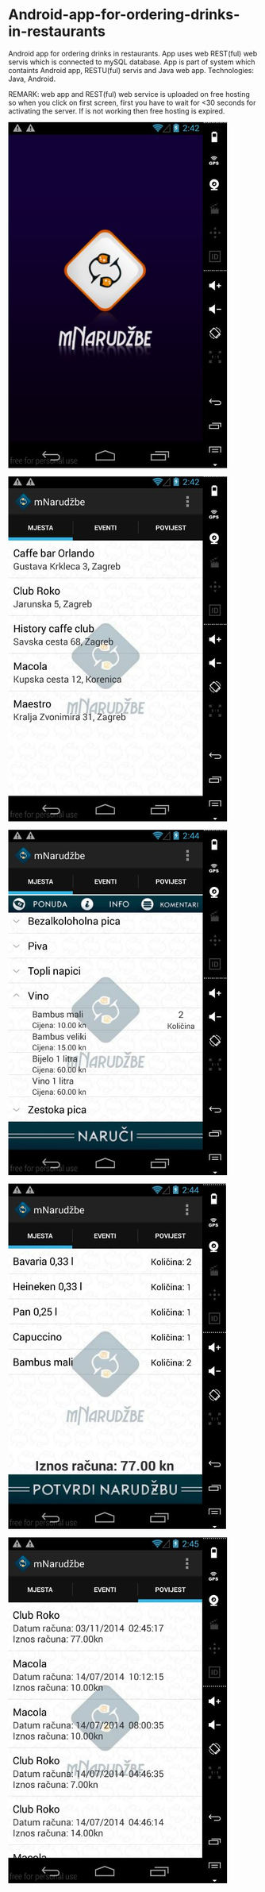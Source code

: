 Android-app-for-ordering-drinks-in-restaurants
==============================================

Android app for ordering drinks in restaurants. App uses web REST(ful) web servis which is connected to mySQL database. App is part of system which containts Android app, RESTU(ful) servis and Java web app. Technologies: Java, Android.

REMARK: web app and REST(ful) web service is uploaded on free hosting so when you click on first screen, first you have to wait for <30 seconds for activating the server. If is not working then free hosting is expired.

![Alt text](https://raw.githubusercontent.com/krunogr/Android-app-for-ordering-drinks-in-restaurants/master/mNarudzbe/res/screenshots/startScreen.JPG "start screen")

![Alt text](https://raw.githubusercontent.com/krunogr/Android-app-for-ordering-drinks-in-restaurants/master/mNarudzbe/res/screenshots/placesList.JPG "Places")

![Alt text](https://raw.githubusercontent.com/krunogr/Android-app-for-ordering-drinks-in-restaurants/master/mNarudzbe/res/screenshots/ordering.JPG "Articles")

![Alt text](https://raw.githubusercontent.com/krunogr/Android-app-for-ordering-drinks-in-restaurants/master/mNarudzbe/res/screenshots/ordering2.JPG "Ordering")

![Alt text](https://raw.githubusercontent.com/krunogr/Android-app-for-ordering-drinks-in-restaurants/master/mNarudzbe/res/screenshots/history.JPG "History")
